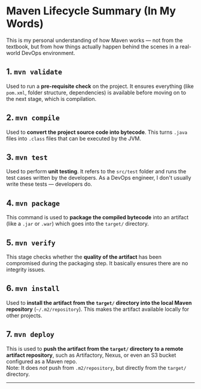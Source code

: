# Maven Lifecycle Summary (In My Words)

This is my personal understanding of how Maven works — not from the textbook, but from how things actually happen behind the scenes in a real-world DevOps environment.

## 1. `mvn validate`
Used to run a **pre-requisite check** on the project. It ensures everything (like `pom.xml`, folder structure, dependencies) is available before moving on to the next stage, which is compilation.

## 2. `mvn compile`
Used to **convert the project source code into bytecode**. This turns `.java` files into `.class` files that can be executed by the JVM.

## 3. `mvn test`
Used to perform **unit testing**. It refers to the `src/test` folder and runs the test cases written by the developers. As a DevOps engineer, I don't usually write these tests — developers do.

## 4. `mvn package`
This command is used to **package the compiled bytecode** into an artifact (like a `.jar` or `.war`) which goes into the `target/` directory.

## 5. `mvn verify`
This stage checks whether the **quality of the artifact** has been compromised during the packaging step. It basically ensures there are no integrity issues.

## 6. `mvn install`
Used to **install the artifact from the `target/` directory into the local Maven repository** (`~/.m2/repository`). This makes the artifact available locally for other projects.

## 7. `mvn deploy`
This is used to **push the artifact from the `target/` directory to a remote artifact repository**, such as Artifactory, Nexus, or even an S3 bucket configured as a Maven repo.  
Note: It does *not* push from `.m2/repository`, but directly from the `target/` directory.

---


